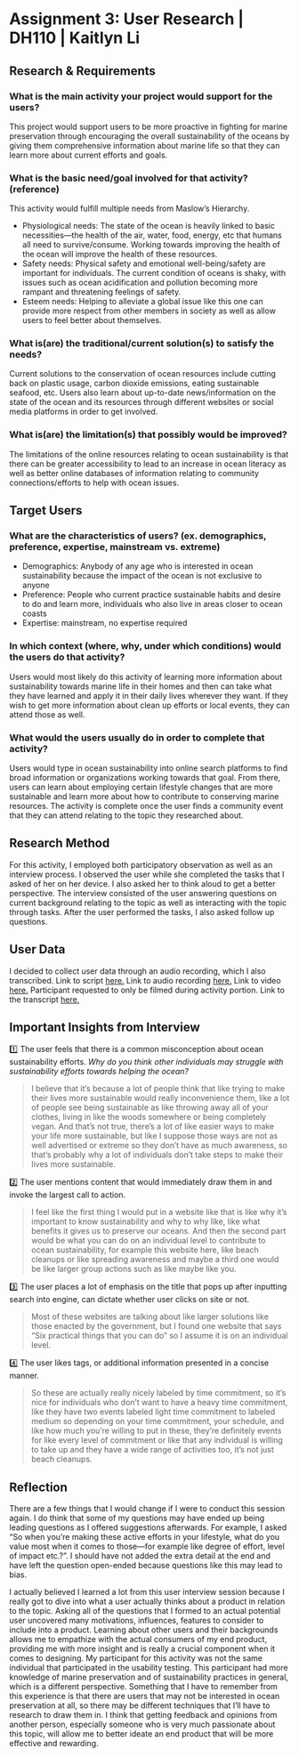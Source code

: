 # Assignment 3: User Research | DH110 | Kaitlyn Li
## Research & Requirements
### What is the main activity your project would support for the users?
This project would support users to be more proactive in fighting for marine preservation through encouraging the overall sustainability of the oceans by giving them comprehensive information about marine life so that they can learn more about current efforts and goals. 
### What is the basic need/goal involved for that activity? (reference)
This activity would fulfill multiple needs from Maslow’s Hierarchy. 
* Physiological needs: The state of the ocean is heavily linked to basic necessities—the health of the air, water, food, energy, etc that humans all need to survive/consume. Working towards improving the health of the ocean will improve the health of these resources. 
* Safety needs: Physical safety and emotional well-being/safety are important for individuals. The current condition of oceans is shaky, with issues such as ocean acidification and pollution becoming more rampant and threatening feelings of safety. 
* Esteem needs: Helping to alleviate a global issue like this one can provide more respect from other members in society as well as allow users to feel better about themselves. 
### What is(are) the traditional/current solution(s) to satisfy the needs?
Current solutions to the conservation of ocean resources include cutting back on plastic usage, carbon dioxide emissions, eating sustainable seafood, etc. Users also learn about up-to-date news/information on the state of the ocean and its resources through different websites or social media platforms in order to get involved. 
### What is(are) the limitation(s) that possibly would be improved?
The limitations of the online resources relating to ocean sustainability is that there can be greater accessibility to lead to an increase in ocean literacy as well as better online databases of information relating to community connections/efforts to help with ocean issues. 
## Target Users
### What are the characteristics of users? (ex. demographics, preference, expertise, mainstream vs. extreme) 
* Demographics: Anybody of any age who is interested in ocean sustainability because the impact of the ocean is not exclusive to anyone
* Preference: People who current practice sustainable habits and desire to do and learn more, individuals who also live in areas closer to ocean coasts
* Expertise: mainstream, no expertise required
### In which context (where, why, under which conditions) would the users do that activity? 
Users would most likely do this activity of learning more information about sustainability towards marine life in their homes and then can take what they have learned and apply it in their daily lives wherever they want. If they wish to get more information about clean up efforts or local events, they can attend those as well. 
### What would the users usually do in order to complete that activity? 
Users would type in ocean sustainability into online search platforms to find broad information or organizations working towards that goal. From there, users can learn about employing certain lifestyle changes that are more sustainable and learn more about how to contribute to conserving marine resources. The activity is complete once the user finds a community event that they can attend relating to the topic they researched about.
## Research Method
For this activity, I employed both participatory observation as well as an interview process.
I observed the user while she completed the tasks that I asked of her on her device. I also asked her to think aloud to get a better perspective. 
The interview consisted of the user answering questions on current background relating to the topic as well as interacting with the topic through tasks. After the user performed the tasks, I also asked follow up questions. 
## User Data
I decided to collect user data through an audio recording, which I also transcribed.
Link to script [here.](https://docs.google.com/document/d/10rPF9EDdWgFo2T4u-2kxYryF1wJHFZPTcbkg8v5-i0k/edit?usp=sharing)
Link to audio recording [here.](https://drive.google.com/file/d/1-SpRWFW9bCP-TU8txGCity9fsGIDdRjf/view?usp=sharing)
Link to video [here.](https://drive.google.com/file/d/1B4uwYZnJV7ebS1JI2JuCC0ojMoxKMrOh/view?usp=sharing) Participant requested to only be filmed during activity portion.
Link to the transcript [here.](https://docs.google.com/document/d/13premy1Vi-Fj6Pvh1YLcQyR4fWUJ631hcXNZS-BGSXM/edit?usp=sharing)
## Important Insights from Interview
:one: The user feels that there is a common misconception about ocean sustainability efforts.
*Why do you think other individuals may struggle with sustainability efforts towards helping the ocean?*
> I believe that it’s because a lot of people think that like trying to make their lives more sustainable would really inconvenience them, like a lot of people see being sustainable as like throwing away all of your clothes, living in like the woods somewhere or being completely vegan. And that’s not true, there’s a lot of like easier ways to make your life more sustainable, but like I suppose those ways are not as well advertised or extreme so they don’t have as much awareness, so that’s probably why a lot of individuals don’t take steps to make their lives more sustainable. 

:two: The user mentions content that would immediately draw them in and invoke the largest call to action.
> I feel like the first thing I would put in a website like that is like why it’s important to know sustainability and why to why like, like what benefits it gives us to preserve our oceans. And then the second part would be what you can do on an individual level to contribute to ocean sustainability, for example this website here, like beach cleanups or like spreading awareness and maybe a third one would be like larger group actions such as like maybe like you.

:three: The user places a lot of emphasis on the title that pops up after inputting search into engine, can dictate whether user clicks on site or not.
> Most of these websites are talking about like larger solutions like those enacted by the government, but I found one website that says “Six practical things that you can do” so I assume it is on an individual level.
 
:four: The user likes tags, or additional information presented in a concise manner.
> So these are actually really nicely labeled by time commitment, so it’s nice for individuals who don’t want to have a heavy time commitment, like they have two events labeled light time commitment to labeled medium so depending on your time commitment, your schedule, and like how much you’re willing to put in these, they’re definitely events for like every level of commitment or like that any individual is willing to take up and they have a wide range of activities too, it’s not just beach cleanups. 

## Reflection
There are a few things that I would change if I were to conduct this session again. I do think that some of my questions may have ended up being leading questions as I offered suggestions afterwards. For example, I asked “So when you’re making these active efforts in your lifestyle, what do you value most when it comes to those—for example like degree of effort, level of impact etc.?”. I should have not added the extra detail at the end and have left the question open-ended because questions like this may lead to bias. 

I actually believed I learned a lot from this user interview session because I really got to dive into what a user actually thinks about a product in relation to the topic. Asking all of the questions that I formed to an actual potential user uncovered many motivations, influences, features to consider to include into a product. Learning about other users and their backgrounds allows me to empathize with the actual consumers of my end product, providing me with more insight and is really a crucial component when it comes to designing. My participant for this activity was not the same individual that participated in the usability testing. This participant had more knowledge of marine preservation and of sustainability practices in general, which is a different perspective. Something that I have to remember from this experience is that there are users that may not be interested in ocean preservation at all, so there may be different techniques that I’ll have to research to draw them in. I think that getting feedback and opinions from another person, especially someone who is very much passionate about this topic, will allow me to better ideate an end product that will be more effective and rewarding. 
